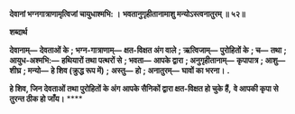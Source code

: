 **देवानां भग्नगात्राणामृत्विजां चायुधाश्मभि: ।** **भवतानुगृहीतानामाशु मन्योऽस्त्वनातुरम् ॥ ५२॥** 

**शब्दार्थ** 

**देवानाम्—** **देवताओं के** **; भग्न-गात्राणाम्—** **क्षत-विक्षत अंग वाले** **; ऋत्विजाम्—** **पुरोहितों के** **; च—** **तथा** **; आयुध-अश्मभि:—** **हथियारों तथा पत्थरों से** **; भवता—** **आपके द्वारा** **; अनुगृहीतानाम्—** **कृपापात्र** **; आशु—** **शीघ्र** **; मन्यो—** **हे शिव (क्रुद्ध रूप में)** **;** **अस्तु—** **हो** **; अनातुरम्—** **घावों का भरना।** **.** 

**हे शिव, जिन देवताओं तथा पुरोहितों के अंग आपके सैनिकों द्वारा क्षत-विक्षत हो चुके हैं,** **वे आपकी कृपा से तुरन्त ठीक हो जाँय।** **** 
